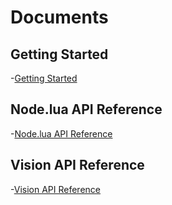# Documents

## Getting Started

-[Getting Started](docs)


## Node.lua API Reference

-[Node.lua API Reference](api)


## Vision API Reference

-[Vision API Reference](vision)

